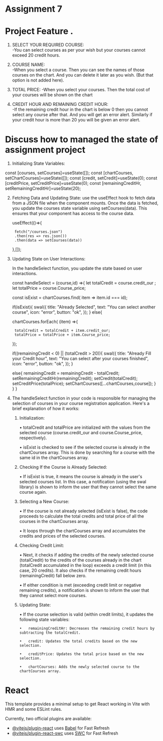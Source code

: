 # Assignment 7

# Project Feature .
 1. SELECT YOUR REQUIRED COURSE:   
-You can select courses as per your wish but your courses cannot exceed 20 credit hours.

 2. COURSE NAME:  
-When you select a course. Then you can see the names of those courses on the chart. And you can delete it later as you wish. (But that option is not added here).

 3. TOTAL PRICE: 
-When you select your courses. Then the total cost of your courses will be shown on the chart

 4. CREDIT HOUR AND REMAINING CREDIT HOUR:  
-If the remaining credit hour in the chart is below 0 then you cannot select any course after that. And you will get an error alert. Similarly if your credit hour is more than 20 you will be given an error alert.

# Discuss how to managed the state of assignment project

1. Initializing State Variables:

    
  const [courses, setCourses]=useState([]);
  const [chartCourses, setChartCourses]=useState([]);
  const [credit, setCredit]=useState(0);
  const [creditPrice, setCreditPrice]=useState(0);
  const [remainingCreditHr, setRemainingCreditHr]=useState(20);
     


2. Fetching Data and Updating State:
    use the useEffect hook to fetch data from a JSON file when the component mounts. Once the data is fetched, you update the courses state variable using setCourses(data). This ensures that your component has access to the course data.

    useEffect(()=>{

        fetch("/courses.json")
        .then(res => res.json())
        .then(data => setCourses(data))
    },[]);




3. Updating State on User Interactions:

    In the handleSelect function, you update the state based on user interactions.

    
    const handleSelect = (course,id) =>{
    let totalCredit = course.credit_our ;
    let totalPrice = course.Course_price;
    
    const isExist = chartCourses.find( item => item.id === id);

    if(isExist){
      swal({
        title: "Already Selected",
        text: "You can select another course",
        icon: "error",
        button: "ok",
      });
    }
    else{  

      chartCourses.forEach( (item) =>{

        totalCredit = totalCredit + item.credit_our;
        totalPrice = totalPrice + item.Course_price;
 
      });

      if((remainingCredit  < 0) || (totalCredit > 20)){
        swal({
          title: "Already Fill your Credit hour",
          text: "You can select after your courses finished",
          icon: "error",
          button: "ok",
        });
      }

      else{
        remainingCredit = remainingCredit - totalCredit;
        setRemainingCreditHr(remainingCredit); 
        setCredit(totalCredit);
        setCreditPrice(totalPrice);
        setChartCourses([...chartCourses,course]);
      }
    }
  }




4. The handleSelect function in your code is responsible for managing the selection of courses in your course registration application. Here's a brief explanation of how it works:

    1.	Initialization:

        •	totalCredit and totalPrice are initialized with the values from the selected course (course.credit_our and course.Course_price, respectively).

        •	isExist is checked to see if the selected course is already in the chartCourses array. This is done by searching for a course with the same id in the chartCourses array.

    2.	Checking If the Course is Already Selected:

        •	If isExist is true, it means the course is already in the user's selected courses list. In this case, a notification (using the swal library) is shown to inform the user that they cannot select the same course again.

    3.	Selecting a New Course:

        •	If the course is not already selected (isExist is false), the code proceeds to calculate the total credits and total price of all the courses in the chartCourses array.

        •	It loops through the chartCourses array and accumulates the credits and prices of the selected courses.

    4.	Checking Credit Limit:

        •	Next, it checks if adding the credits of the newly selected course (totalCredit) to the credits of the courses already in the chart (totalCredit accumulated in the loop) exceeds a credit limit (in this case, 20 credits). It also checks if the remaining credit hours (remainingCredit) fall below zero.

        •	If either condition is met (exceeding credit limit or negative remaining credits), a notification is shown to inform the user that they cannot select more courses.

    5.	Updating State:

        •	If the course selection is valid (within credit limits), it updates the following state variables:


            •	remainingCreditHr: Decreases the remaining credit hours by subtracting the totalCredit.
            
            •	credit: Updates the total credits based on the new selection.

            •	creditPrice: Updates the total price based on the new selection.

            •	chartCourses: Adds the newly selected course to the chartCourses array.



# React
This template provides a minimal setup to get React working in Vite with HMR and some ESLint rules.

Currently, two official plugins are available:

- [@vitejs/plugin-react](https://github.com/vitejs/vite-plugin-react/blob/main/packages/plugin-react/README.md) uses [Babel](https://babeljs.io/) for Fast Refresh
- [@vitejs/plugin-react-swc](https://github.com/vitejs/vite-plugin-react-swc) uses [SWC](https://swc.rs/) for Fast Refresh
